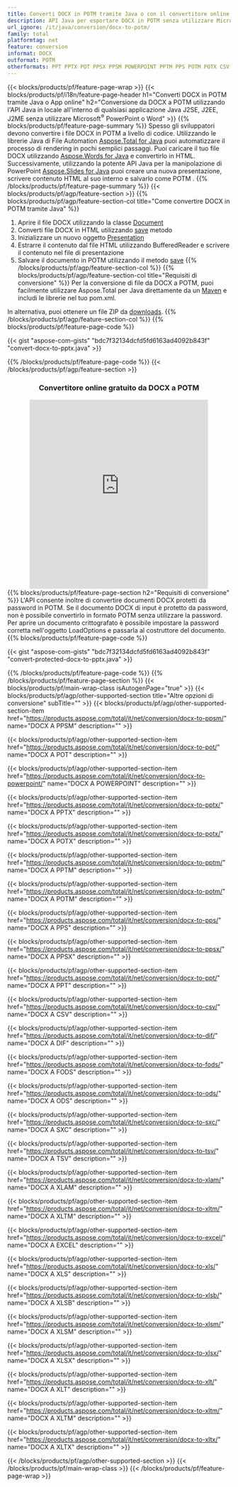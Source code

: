 ```yaml
---
title: Converti DOCX in POTM tramite Java o con il convertitore online gratuito 
description: API Java per esportare DOCX in POTM senza utilizzare Microsoft Word o PowerPoint o in linea. Prova rapidamente il convertitore online gratuito da POT a CSV prima di integrare il codice. 
url_ignore: /it/java/conversion/docx-to-potm/
family: total
platformtag: net
feature: conversion
informat: DOCX
outformat: POTM
otherformats: PPT PPTX POT PPSX PPSM POWERPOINT PPTM PPS POTM POTX CSV DIF FODS ODS SXC TSV XLAM XLTM EXCEL XLS XLSB XLSM XLSX XLT XLTM XLTX
---
```

{{< blocks/products/pf/feature-page-wrap >}}
{{< blocks/products/pf/i18n/feature-page-header h1="Converti DOCX in POTM tramite Java o App online" h2="Conversione da DOCX a POTM utilizzando l'API Java in locale all'interno di qualsiasi applicazione Java J2SE, J2EE, J2ME senza utilizzare Microsoft<sup>&reg;</sup> PowerPoint o Word" >}}
{{% blocks/products/pf/feature-page-summary %}}
Spesso gli sviluppatori devono convertire i file DOCX in POTM a livello di codice. Utilizzando le librerie Java di File Automation [Aspose.Total for Java](https://products.aspose.com/total/java/) puoi automatizzare il processo di rendering in pochi semplici passaggi. Puoi caricare il tuo file DOCX utilizzando [Aspose.Words for Java](https://products.aspose.com/words/java/) e convertirlo in HTML. Successivamente, utilizzando la potente API Java per la manipolazione di PowerPoint [Aspose.Slides for Java](https://products.aspose.com/slides/java/) puoi creare una nuova presentazione, scrivere contenuto HTML al suo interno e salvarlo come POTM .
{{% /blocks/products/pf/feature-page-summary  %}}
{{< blocks/products/pf/agp/feature-section >}}
{{% blocks/products/pf/agp/feature-section-col title="Come convertire DOCX in POTM tramite Java" %}}
1. Aprire il file DOCX utilizzando la classe [Document](https://apiference.aspose.com/words/java/com.aspose.words/Document)
2. Converti file DOCX in HTML utilizzando [save](https://apiference.aspose.com/words/java/com.aspose.words/Document#save(java.lang.String,com.aspose.words.SaveOptions)) metodo
3. Inizializzare un nuovo oggetto [Presentation](https://apiference.aspose.com/slides/java/com.aspose.slides/Presentation)
5. Estrarre il contenuto dal file HTML utilizzando BufferedReader e scrivere il contenuto nel file di presentazione
6. Salvare il documento in POTM utilizzando il metodo [save](https://apiference.aspose.com/slides/java/com.aspose.slides/Presentation#save-java.io.OutputStream-int-)
{{% /blocks/products/pf/agp/feature-section-col %}}
{{% blocks/products/pf/agp/feature-section-col title="Requisiti di conversione" %}}
Per la conversione di file da DOCX a POTM, puoi facilmente utilizzare Aspose.Total per Java direttamente da un [Maven](https://releases.aspose.com/total/java/) e includi le librerie nel tuo pom.xml.

In alternativa, puoi ottenere un file ZIP da [downloads](https://releases.aspose.com/total/java).
{{% /blocks/products/pf/agp/feature-section-col %}}
{{% blocks/products/pf/feature-page-code %}}

{{< gist "aspose-com-gists" "bdc7f32134dcfd5fd6163ad4092b843f" "convert-docx-to-pptx.java" >}}


{{% /blocks/products/pf/feature-page-code %}}
{{< /blocks/products/pf/agp/feature-section >}}

<div class="container-fluid agp-content bg-white aboutfile box-1 vh100 section nopbtm">
<div class=container>
<div class=row>
<div class="demobox tc col-md-12 padding-0" align="center">

<h3>Convertitore online gratuito da DOCX a POTM</h3>

<iframe style="border: none; height: 426px;" scrolling="no" src="https://total-conversion-app-65z5r2lp.qa.k8s.dynabic.com/?to=potm&from=docx" id="child-iframe" width="80%"></iframe>

</div></div>
</div></div>
{{% blocks/products/pf/feature-page-section  h2="Requisiti di conversione" %}}
L'API consente inoltre di convertire documenti DOCX protetti da password in POTM. Se il documento DOCX di input è protetto da password, non è possibile convertirlo in formato POTM senza utilizzare la password. Per aprire un documento crittografato è possibile impostare la password corretta nell'oggetto LoadOptions e passarla al costruttore del documento.  
{{% blocks/products/pf/feature-page-code %}}

{{< gist "aspose-com-gists" "bdc7f32134dcfd5fd6163ad4092b843f" "convert-protected-docx-to-pptx.java" >}}

{{% /blocks/products/pf/feature-page-code  %}}
{{% /blocks/products/pf/feature-page-section %}}
{{< blocks/products/pf/main-wrap-class isAutogenPage="true" >}}
{{< blocks/products/pf/agp/other-supported-section title="Altre opzioni di conversione" subTitle="" >}}
{{< blocks/products/pf/agp/other-supported-section-item href="https://products.aspose.com/total/it/net/conversion/docx-to-ppsm/" name="DOCX A PPSM" description="" >}}

{{< blocks/products/pf/agp/other-supported-section-item href="https://products.aspose.com/total/it/net/conversion/docx-to-pot/" name="DOCX A POT" description="" >}}

{{< blocks/products/pf/agp/other-supported-section-item href="https://products.aspose.com/total/it/net/conversion/docx-to-powerpoint/" name="DOCX A POWERPOINT" description="" >}}

{{< blocks/products/pf/agp/other-supported-section-item href="https://products.aspose.com/total/it/net/conversion/docx-to-pptx/" name="DOCX A PPTX" description="" >}}

{{< blocks/products/pf/agp/other-supported-section-item href="https://products.aspose.com/total/it/net/conversion/docx-to-potx/" name="DOCX A POTX" description="" >}}

{{< blocks/products/pf/agp/other-supported-section-item href="https://products.aspose.com/total/it/net/conversion/docx-to-pptm/" name="DOCX A PPTM" description="" >}}

{{< blocks/products/pf/agp/other-supported-section-item href="https://products.aspose.com/total/it/net/conversion/docx-to-potm/" name="DOCX A POTM" description="" >}}

{{< blocks/products/pf/agp/other-supported-section-item href="https://products.aspose.com/total/it/net/conversion/docx-to-pps/" name="DOCX A PPS" description="" >}}

{{< blocks/products/pf/agp/other-supported-section-item href="https://products.aspose.com/total/it/net/conversion/docx-to-ppsx/" name="DOCX A PPSX" description="" >}}

{{< blocks/products/pf/agp/other-supported-section-item href="https://products.aspose.com/total/it/net/conversion/docx-to-ppt/" name="DOCX A PPT" description="" >}}

{{< blocks/products/pf/agp/other-supported-section-item href="https://products.aspose.com/total/it/net/conversion/docx-to-csv/" name="DOCX A CSV" description="" >}}

{{< blocks/products/pf/agp/other-supported-section-item href="https://products.aspose.com/total/it/net/conversion/docx-to-dif/" name="DOCX A DIF" description="" >}}

{{< blocks/products/pf/agp/other-supported-section-item href="https://products.aspose.com/total/it/net/conversion/docx-to-fods/" name="DOCX A FODS" description="" >}}

{{< blocks/products/pf/agp/other-supported-section-item href="https://products.aspose.com/total/it/net/conversion/docx-to-ods/" name="DOCX A ODS" description="" >}}

{{< blocks/products/pf/agp/other-supported-section-item href="https://products.aspose.com/total/it/net/conversion/docx-to-sxc/" name="DOCX A SXC" description="" >}}

{{< blocks/products/pf/agp/other-supported-section-item href="https://products.aspose.com/total/it/net/conversion/docx-to-tsv/" name="DOCX A TSV" description="" >}}

{{< blocks/products/pf/agp/other-supported-section-item href="https://products.aspose.com/total/it/net/conversion/docx-to-xlam/" name="DOCX A XLAM" description="" >}}

{{< blocks/products/pf/agp/other-supported-section-item href="https://products.aspose.com/total/it/net/conversion/docx-to-xltm/" name="DOCX A XLTM" description="" >}}

{{< blocks/products/pf/agp/other-supported-section-item href="https://products.aspose.com/total/it/net/conversion/docx-to-excel/" name="DOCX A EXCEL" description="" >}}

{{< blocks/products/pf/agp/other-supported-section-item href="https://products.aspose.com/total/it/net/conversion/docx-to-xls/" name="DOCX A XLS" description="" >}}

{{< blocks/products/pf/agp/other-supported-section-item href="https://products.aspose.com/total/it/net/conversion/docx-to-xlsb/" name="DOCX A XLSB" description="" >}}

{{< blocks/products/pf/agp/other-supported-section-item href="https://products.aspose.com/total/it/net/conversion/docx-to-xlsm/" name="DOCX A XLSM" description="" >}}

{{< blocks/products/pf/agp/other-supported-section-item href="https://products.aspose.com/total/it/net/conversion/docx-to-xlsx/" name="DOCX A XLSX" description="" >}}

{{< blocks/products/pf/agp/other-supported-section-item href="https://products.aspose.com/total/it/net/conversion/docx-to-xlt/" name="DOCX A XLT" description="" >}}

{{< blocks/products/pf/agp/other-supported-section-item href="https://products.aspose.com/total/it/net/conversion/docx-to-xltm/" name="DOCX A XLTM" description="" >}}

{{< blocks/products/pf/agp/other-supported-section-item href="https://products.aspose.com/total/it/net/conversion/docx-to-xltx/" name="DOCX A XLTX" description="" >}}


{{< /blocks/products/pf/agp/other-supported-section >}}
{{< /blocks/products/pf/main-wrap-class >}}
{{< /blocks/products/pf/feature-page-wrap >}}
